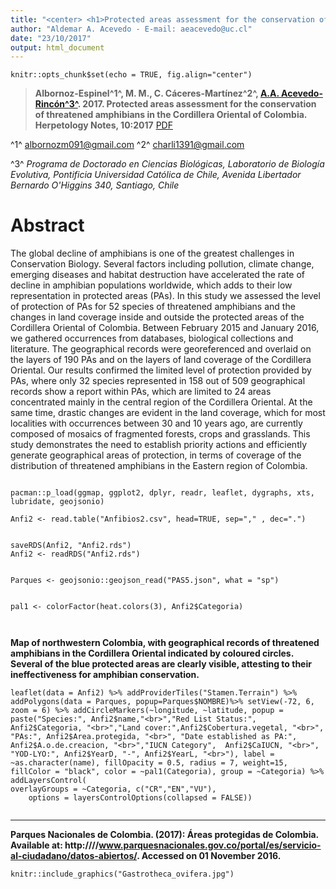 ```yaml
---
title: "<center> <h1>Protected areas assessment for the conservation of threatened amphibians in the Cordillera Oriental of Colombia</h1> </center>"
author: "Aldemar A. Acevedo - E-mail: aeacevedo@uc.cl"
date: "23/10/2017"
output: html_document
---
```


```{r setup, include=FALSE}
knitr::opts_chunk$set(echo = TRUE, fig.align="center")
```

>**Albornoz-Espinel^1^, M. M., C. Cáceres-Martínez^2^, [A.A. Acevedo-Rincón^3^](http://acevedoaldemar.weebly.com). 2017. Protected areas assessment for the conservation of threatened amphibians in the Cordillera Oriental of Colombia. Herpetology Notes, 10:2017** [PDF](https://biotaxa.org/hn/issue/view/4203)

^1^ albornozm091@gmail.com
^2^ charli1391@gmail.com 

^3^ *Programa de Doctorado en Ciencias Biológicas, Laboratorio de Biología Evolutiva, Pontificia Universidad Católica de Chile, Avenida Libertador Bernardo O'Higgins 340, Santiago, Chile*



# **Abstract**

The global decline of amphibians is one of the greatest challenges in Conservation Biology. Several factors including pollution, climate change, emerging diseases and habitat destruction have accelerated the rate of decline in amphibian populations worldwide, which adds to their low representation in protected areas (PAs). In this study we assessed the level of protection of PAs for 52 species of threatened amphibians and the changes in land coverage inside and outside the protected areas of the Cordillera Oriental of Colombia. Between February 2015 and January 2016, we gathered occurrences from databases, biological collections and literature. The geographical records were georeferenced and overlaid on the layers of 190 PAs and on the layers of land coverage of the Cordillera Oriental. Our results confirmed the limited level of protection provided by PAs, where only 32 species represented in 158 out of 509 geographical records show a report within PAs, which are limited to 24 areas concentrated mainly in the central region of the Cordillera Oriental. At the same time, drastic changes are evident in the land coverage, which for most localities with occurrences between 30 and 10 years ago, are currently composed of mosaics of fragmented forests, crops and grasslands. This study demonstrates the need to establish priority actions and efficiently generate geographical areas of protection, in terms of coverage of the distribution of threatened amphibians in the Eastern region of Colombia.

```{r PAS, echo=FALSE}

pacman::p_load(ggmap, ggplot2, dplyr, readr, leaflet, dygraphs, xts, lubridate, geojsonio)

Anfi2 <- read.table("Anfibios2.csv", head=TRUE, sep="," , dec=".")


saveRDS(Anfi2, "Anfi2.rds")
Anfi2 <- readRDS("Anfi2.rds")


Parques <- geojsonio::geojson_read("PAS5.json", what = "sp")


pal1 <- colorFactor(heat.colors(3), Anfi2$Categoria)



```


**Map of northwestern Colombia, with geographical records of threatened amphibians in the Cordillera Oriental indicated by coloured circles. Several of the blue protected areas are clearly visible, attesting to their ineffectiveness for amphibian conservation.**


```{r PASMAP, echo=FALSE, fig.align="center", fig.height=8, fig.width=10}
leaflet(data = Anfi2) %>% addProviderTiles("Stamen.Terrain") %>% addPolygons(data = Parques, popup=Parques$NOMBRE)%>% setView(-72, 6, zoom = 6) %>% addCircleMarkers(~longitude, ~latitude, popup = paste("Species:", Anfi2$name,"<br>","Red List Status:", Anfi2$Categoria, "<br>","Land cover:",Anfi2$Cobertura.vegetal, "<br>", "PAs:", Anfi2$Area.protegida, "<br>", "Date established as PA:", Anfi2$A.o.de.creacion, "<br>","IUCN Category",  Anfi2$CaIUCN, "<br>", "YOD-LYO:", Anfi2$YearD, "-", Anfi2$YearL, "<br>"), label = ~as.character(name), fillOpacity = 0.5, radius = 7, weight=15, fillColor = "black", color = ~pal1(Categoria), group = ~Categoria) %>% addLayersControl(
overlayGroups = ~Categoria, c("CR","EN","VU"),
    options = layersControlOptions(collapsed = FALSE))


```

---

**Parques Nacionales de Colombia. (2017): Áreas protegidas de Colombia. Available at: http:////www.parquesnacionales.gov.co/portal/es/servicio-al-ciudadano/datos-abiertos/. Accessed on 01 November 2016.**


```{r echo=FALSE, out.width='65%'}
knitr::include_graphics("Gastrotheca_ovifera.jpg")
```
